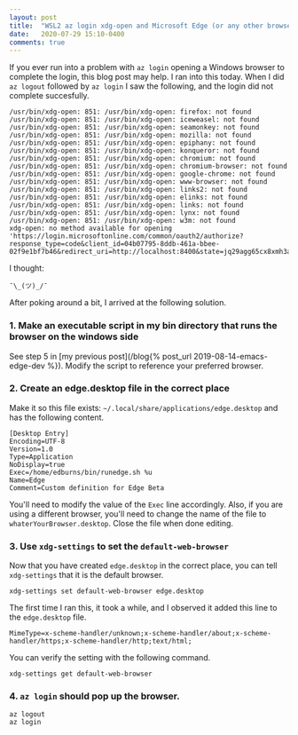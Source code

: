 ```yaml
---
layout: post
title:  "WSL2 az login xdg-open and Microsoft Edge (or any other browser)"
date:   2020-07-29 15:10-0400
comments: true
---
```


If you ever run into a problem with `az login` opening a Windows browser
to complete the login, this blog post may help.  I ran into this today.
When I did `az logout` followed by `az login` I saw the following, and
the login did not complete succesfully.

```
/usr/bin/xdg-open: 851: /usr/bin/xdg-open: firefox: not found
/usr/bin/xdg-open: 851: /usr/bin/xdg-open: iceweasel: not found
/usr/bin/xdg-open: 851: /usr/bin/xdg-open: seamonkey: not found
/usr/bin/xdg-open: 851: /usr/bin/xdg-open: mozilla: not found
/usr/bin/xdg-open: 851: /usr/bin/xdg-open: epiphany: not found
/usr/bin/xdg-open: 851: /usr/bin/xdg-open: konqueror: not found
/usr/bin/xdg-open: 851: /usr/bin/xdg-open: chromium: not found
/usr/bin/xdg-open: 851: /usr/bin/xdg-open: chromium-browser: not found
/usr/bin/xdg-open: 851: /usr/bin/xdg-open: google-chrome: not found
/usr/bin/xdg-open: 851: /usr/bin/xdg-open: www-browser: not found
/usr/bin/xdg-open: 851: /usr/bin/xdg-open: links2: not found
/usr/bin/xdg-open: 851: /usr/bin/xdg-open: elinks: not found
/usr/bin/xdg-open: 851: /usr/bin/xdg-open: links: not found
/usr/bin/xdg-open: 851: /usr/bin/xdg-open: lynx: not found
/usr/bin/xdg-open: 851: /usr/bin/xdg-open: w3m: not found
xdg-open: no method available for opening 'https://login.microsoftonline.com/common/oauth2/authorize?response_type=code&client_id=04b07795-8ddb-461a-bbee-02f9e1bf7b46&redirect_uri=http://localhost:8400&state=jq29agg65cx8xmh3axhv&resource=https://management.core.windows.net/&prompt=select_account'
```

I thought:

```
¯\_(ツ)_/¯
```

After poking around a bit, I arrived at the following solution.

### 1. Make an executable script in my bin directory that runs the browser on the windows side

See step 5 in [my previous post](/blog{% post_url 2019-08-14-emacs-edge-dev %}).
Modify the script to reference your preferred browser.

### 2. Create an edge.desktop file in the correct place

Make it so this file exists: `~/.local/share/applications/edge.desktop`
and has the following content.

```
[Desktop Entry]
Encoding=UTF-8
Version=1.0
Type=Application
NoDisplay=true
Exec=/home/edburns/bin/runedge.sh %u
Name=Edge
Comment=Custom definition for Edge Beta
```

You'll need to modify the value of the `Exec` line accordingly.  Also,
if you are using a different browser, you'll need to change the name of
the file to `whaterYourBrowser.desktop`.  Close the file when done editing.

### 3. Use `xdg-settings` to set the `default-web-browser`

Now that you have created `edge.desktop` in the correct place, you can
tell `xdg-settings` that it is the default browser.

```
xdg-settings set default-web-browser edge.desktop
```

The first time I ran this, it took a while, and I observed it added this
line to the `edge.desktop` file.

```
MimeType=x-scheme-handler/unknown;x-scheme-handler/about;x-scheme-handler/https;x-scheme-handler/http;text/html;
```

You can verify the setting with the following command.

```
xdg-settings get default-web-browser
```

### 4. `az login` should pop up the browser.

```
az logout
az login
```
